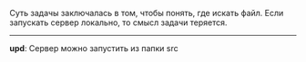 Суть задачы заключалась в том, чтобы понять, где искать файл. 
Если запускать сервер локально, то смысл задачи теряется.

___

**upd**: Cервер можно запустить из папки src